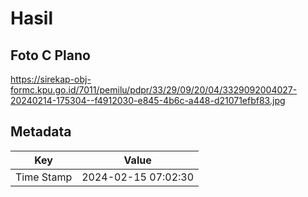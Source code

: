 # Hasil

## Foto C Plano

https://sirekap-obj-formc.kpu.go.id/7011/pemilu/pdpr/33/29/09/20/04/3329092004027-20240214-175304--f4912030-e845-4b6c-a448-d21071efbf83.jpg


## Metadata

| Key        | Value               |
| ---------- | ------------------- |
| Time Stamp | 2024-02-15 07:02:30 |




